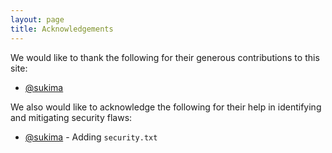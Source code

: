```yaml
---
layout: page
title: Acknowledgements
---
```


We would like to thank the following for their generous contributions to this
site:

* [@sukima](https://tritarget.org/)

We also would like to acknowledge the following for their help in identifying
and mitigating security flaws:

* [@sukima](https://tritarget.org/) - Adding `security.txt`
